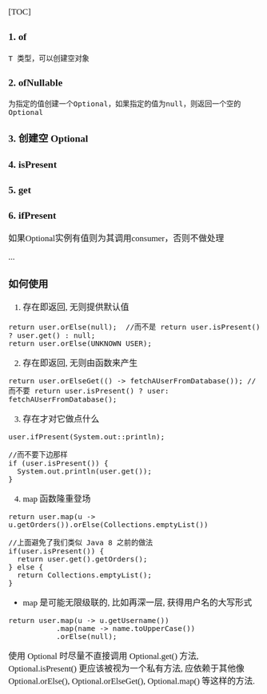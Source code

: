 <span  style="font-family: Simsun,serif; font-size: 17px; ">

[TOC]

### 1. of

~~~
T 类型，可以创建空对象
~~~

### 2. ofNullable

~~~
为指定的值创建一个Optional，如果指定的值为null，则返回一个空的Optional
~~~

### 3. 创建空 Optional

### 4. isPresent
### 5. get

### 6. ifPresent

如果Optional实例有值则为其调用consumer，否则不做处理

...


### 如何使用

1. 存在即返回, 无则提供默认值
~~~
return user.orElse(null);  //而不是 return user.isPresent() ? user.get() : null;
return user.orElse(UNKNOWN_USER); 
~~~
2. 存在即返回, 无则由函数来产生
~~~
return user.orElseGet(() -> fetchAUserFromDatabase()); //而不要 return user.isPresent() ? user: fetchAUserFromDatabase();
~~~
3. 存在才对它做点什么
~~~
user.ifPresent(System.out::println);

//而不要下边那样
if (user.isPresent()) {
  System.out.println(user.get());
}
~~~
4. map 函数隆重登场
~~~
return user.map(u -> u.getOrders()).orElse(Collections.emptyList())

//上面避免了我们类似 Java 8 之前的做法
if(user.isPresent()) {
  return user.get().getOrders();
} else {
  return Collections.emptyList();
}
~~~
- map 是可能无限级联的, 比如再深一层, 获得用户名的大写形式
~~~
return user.map(u -> u.getUsername())
           .map(name -> name.toUpperCase())
           .orElse(null);
~~~

使用 Optional 时尽量不直接调用 Optional.get() 方法, Optional.isPresent() 更应该被视为一个私有方法, 应依赖于其他像 Optional.orElse(), Optional.orElseGet(), Optional.map() 等这样的方法.

</span>